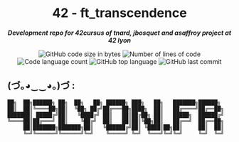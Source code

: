 <h1 align="center">
	42 - ft_transcendence
</h1>

<p align="center">
	<b><i>Development repo for 42cursus of tnard, jbosquet and asaffroy project at 42 lyon</i></b><br>
</p>

<p align="center">
	<img alt="GitHub code size in bytes" src="https://img.shields.io/github/languages/code-size/JeremyBosquet/Transcendance?color=blueviolet" />
	<img alt="Number of lines of code" src="https://img.shields.io/tokei/lines/github/JeremyBosquet/Transcandence?color=blueviolet" />
	<img alt="Code language count" src="https://img.shields.io/github/languages/count/JeremyBosquet/Transcandence?color=blue" />
	<img alt="GitHub top language" src="https://img.shields.io/github/languages/top/JeremyBosquet/Transcendence?color=blue" />
	<img alt="GitHub last commit" src="https://img.shields.io/github/last-commit/JeremyBosquet/Transcendance?color=brightgreen" />
</p>

## (づ｡◕‿‿◕｡)づ :
```
██╗  ██╗██████╗ ██╗  ██╗   ██╗ ██████╗ ███╗   ██╗   ███████╗██████╗ 
██║  ██║╚════██╗██║  ╚██╗ ██╔╝██╔═══██╗████╗  ██║   ██╔════╝██╔══██╗
███████║ █████╔╝██║   ╚████╔╝ ██║   ██║██╔██╗ ██║   █████╗  ██████╔╝
╚════██║██╔═══╝ ██║    ╚██╔╝  ██║   ██║██║╚██╗██║   ██╔══╝  ██╔══██╗
     ██║███████╗███████╗██║   ╚██████╔╝██║ ╚████║██╗██║     ██║  ██║
     ╚═╝╚══════╝╚══════╝╚═╝    ╚═════╝ ╚═╝  ╚═══╝╚═╝╚═╝     ╚═╝  ╚═╝
```
